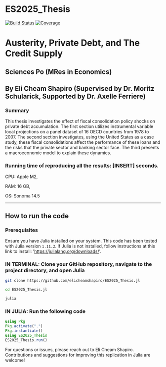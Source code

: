 # ES2025_Thesis

[![Build Status](https://github.com/elicheamshapiro/ES2025_Thesis.jl/workflows/CI/badge.svg)](https://github.com/elicheamshapiro/ES2025_Thesis.jl/actions)
[![Coverage](https://codecov.io/gh/elicheamshapiro/ES2025_Thesis.jl/branch/master/graph/badge.svg)](https://codecov.io/gh/elicheamshapiro/ES2025_Thesis.jl)

# Austerity, Private Debt, and The Credit Supply
## Sciences Po (MRes in Economics)
## By Eli Cheam Shapiro (Supervised by Dr. Moritz Schularick, Supported by Dr. Axelle Ferriere)

### Summary

This thesis investigates the effect of fiscal consolidation policy shocks on private debt accumulation. The first section utilizes instrumental variable local projections on a panel dataset of 16 OECD countries from 1978 to 2007. The second section investigates, using the United States as a case study, these fiscal consolidations affect the performance of these loans and the risks that the private sector and banking sector face. The third presents a macroeconomic model to explain these dynamics.

### Running time of reproducing all the results: [INSERT] seconds.

CPU: Apple M2,

RAM: 16 GB,

OS: Sonoma 14.5

---
## How to run the code

### Prerequisites
Ensure you have Julia installed on your system. This code has been tested with Julia version `1.11.2`. If Julia is not installed, follow instructions at this link to install: 'https://julialang.org/downloads/'.

### IN TERMINAL: Clone your GitHub repository, navigate to the project directory, and open Julia
```bash
git clone https://github.com/elicheamshapiro/ES2025_Thesis.jl

cd ES2025_Thesis.jl

julia
```

### IN JULIA: Run the following code
```julia
using Pkg
Pkg.activate(".")
Pkg.instantiate()
using ES2025_Thesis
ES2025_Thesis.run()
```

For questions or issues, please reach out to Eli Cheam Shapiro. Contributions and suggestions for improving this replication in Julia are welcome!
